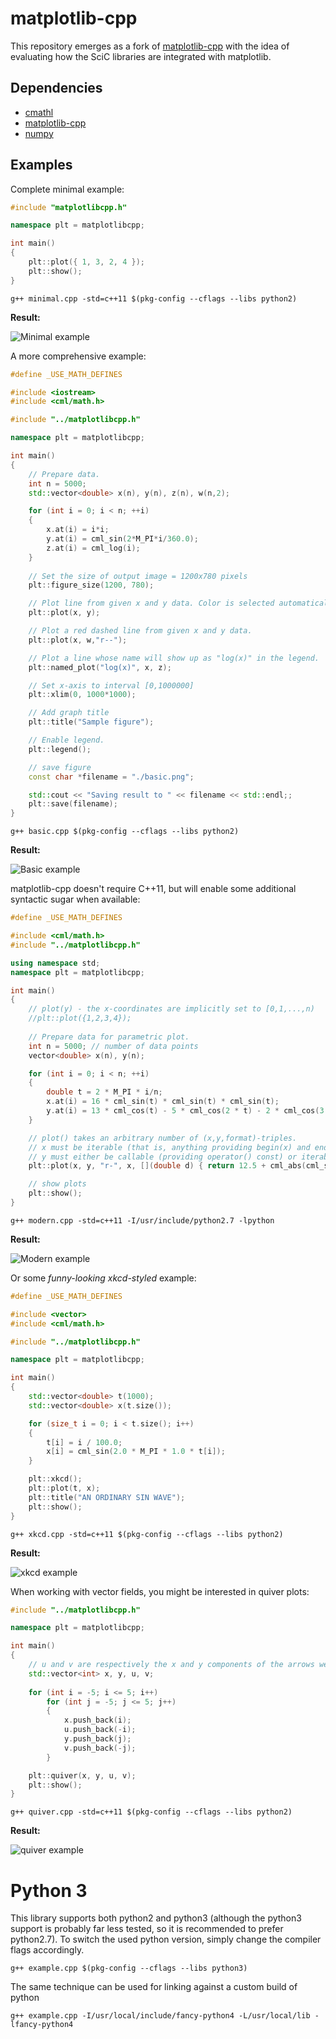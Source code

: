 matplotlib-cpp
==============

This repository emerges as a fork of [matplotlib-cpp](https://github.com/lava/matplotlib-cpp) with the idea of evaluating how the SciC libraries are integrated with matplotlib.

Dependencies
------------

-   [cmathl](https://scientificc.github.io/cmathl/)
-   [matplotlib-cpp](https://github.com/lava/matplotlib-cpp)
-   [numpy](http://www.numpy.org/)

Examples
--------

Complete minimal example:
```cpp
#include "matplotlibcpp.h"

namespace plt = matplotlibcpp;

int main()
{
    plt::plot({ 1, 3, 2, 4 });
    plt::show();
}
```
    g++ minimal.cpp -std=c++11 $(pkg-config --cflags --libs python2)

**Result:**

![Minimal example](./examples/minimal.png)

A more comprehensive example:

```cpp
#define _USE_MATH_DEFINES

#include <iostream>
#include <cml/math.h>

#include "../matplotlibcpp.h"

namespace plt = matplotlibcpp;

int main() 
{
    // Prepare data.
    int n = 5000;
    std::vector<double> x(n), y(n), z(n), w(n,2);

    for (int i = 0; i < n; ++i) 
    {
        x.at(i) = i*i;
        y.at(i) = cml_sin(2*M_PI*i/360.0);
        z.at(i) = cml_log(i);
    }
    
    // Set the size of output image = 1200x780 pixels
    plt::figure_size(1200, 780);

    // Plot line from given x and y data. Color is selected automatically.
    plt::plot(x, y);

    // Plot a red dashed line from given x and y data.
    plt::plot(x, w,"r--");

    // Plot a line whose name will show up as "log(x)" in the legend.
    plt::named_plot("log(x)", x, z);

    // Set x-axis to interval [0,1000000]
    plt::xlim(0, 1000*1000);

    // Add graph title
    plt::title("Sample figure");

    // Enable legend.
    plt::legend();

    // save figure
    const char *filename = "./basic.png";

    std::cout << "Saving result to " << filename << std::endl;;
    plt::save(filename);
}
```
    g++ basic.cpp $(pkg-config --cflags --libs python2)

**Result:**

![Basic example](./examples/basic.png)

matplotlib-cpp doesn't require C++11, but will enable some additional syntactic sugar when available:

```cpp
#define _USE_MATH_DEFINES

#include <cml/math.h>
#include "../matplotlibcpp.h"

using namespace std;
namespace plt = matplotlibcpp;

int main() 
{
	// plot(y) - the x-coordinates are implicitly set to [0,1,...,n)
	//plt::plot({1,2,3,4}); 
	
	// Prepare data for parametric plot.
	int n = 5000; // number of data points
	vector<double> x(n), y(n);

	for (int i = 0; i < n; ++i) 
	{
		double t = 2 * M_PI * i/n;
		x.at(i) = 16 * cml_sin(t) * cml_sin(t) * cml_sin(t);
		y.at(i) = 13 * cml_cos(t) - 5 * cml_cos(2 * t) - 2 * cml_cos(3 * t) - cml_cos(4 * t);
	}

	// plot() takes an arbitrary number of (x,y,format)-triples. 
	// x must be iterable (that is, anything providing begin(x) and end(x)),
	// y must either be callable (providing operator() const) or iterable. 
	plt::plot(x, y, "r-", x, [](double d) { return 12.5 + cml_abs(cml_sin(d)); }, "k-");

	// show plots
	plt::show();
}
```
    g++ modern.cpp -std=c++11 -I/usr/include/python2.7 -lpython

**Result:**

![Modern example](./examples/modern.png)

Or some *funny-looking xkcd-styled* example:

```cpp
#define _USE_MATH_DEFINES

#include <vector>
#include <cml/math.h>

#include "../matplotlibcpp.h"

namespace plt = matplotlibcpp;

int main() 
{
    std::vector<double> t(1000);
    std::vector<double> x(t.size());

    for (size_t i = 0; i < t.size(); i++) 
    {
        t[i] = i / 100.0;
        x[i] = cml_sin(2.0 * M_PI * 1.0 * t[i]);
    }

    plt::xkcd();
    plt::plot(t, x);
    plt::title("AN ORDINARY SIN WAVE");
    plt::show();
}
```
    g++ xkcd.cpp -std=c++11 $(pkg-config --cflags --libs python2)

**Result:**

![xkcd example](./examples/xkcd.png)

When working with vector fields, you might be interested in quiver plots:

```cpp
#include "../matplotlibcpp.h"

namespace plt = matplotlibcpp;

int main()
{
    // u and v are respectively the x and y components of the arrows we're plotting
    std::vector<int> x, y, u, v;
    
    for (int i = -5; i <= 5; i++) 
        for (int j = -5; j <= 5; j++) 
        {
            x.push_back(i);
            u.push_back(-i);
            y.push_back(j);
            v.push_back(-j);
        }

    plt::quiver(x, y, u, v);
    plt::show();
}
```
    g++ quiver.cpp -std=c++11 $(pkg-config --cflags --libs python2)

**Result:**

![quiver example](./examples/quiver.png)

# Python 3

This library supports both python2 and python3 (although the python3 support is probably far less tested,
so it is recommended to prefer python2.7). To switch the used python version, simply change the compiler flags accordingly.

    g++ example.cpp $(pkg-config --cflags --libs python3)

The same technique can be used for linking against a custom build of python

    g++ example.cpp -I/usr/local/include/fancy-python4 -L/usr/local/lib -lfancy-python4
